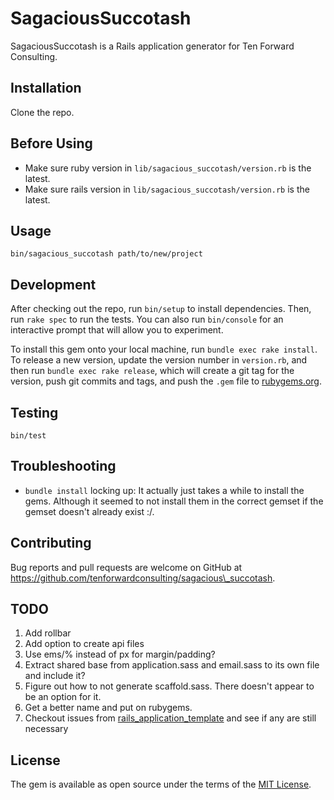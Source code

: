 # SagaciousSuccotash

SagaciousSuccotash is a Rails application generator for Ten Forward Consulting.

## Installation

Clone the repo.

## Before Using

* Make sure ruby version in `lib/sagacious_succotash/version.rb` is the latest.
* Make sure rails version in `lib/sagacious_succotash/version.rb` is the latest.

## Usage

    bin/sagacious_succotash path/to/new/project

## Development

After checking out the repo, run `bin/setup` to install dependencies. Then, run `rake spec` to run the tests. You can also run `bin/console` for an interactive prompt that will allow you to experiment.

To install this gem onto your local machine, run `bundle exec rake install`. To release a new version, update the version number in `version.rb`, and then run `bundle exec rake release`, which will create a git tag for the version, push git commits and tags, and push the `.gem` file to [rubygems.org](https://rubygems.org).

## Testing

    bin/test

## Troubleshooting

* `bundle install` locking up: It actually just takes a while to install the gems. Although it seemed to not install them in the correct gemset if the gemset doesn't already exist :/.

## Contributing

Bug reports and pull requests are welcome on GitHub at https://github.com/tenforwardconsulting/sagacious\_succotash.

## TODO

1. Add rollbar
2. Add option to create api files
2. Use ems/% instead of px for margin/padding?
3. Extract shared base from application.sass and email.sass to its own file and include it?
4. Figure out how to not generate scaffold.sass. There doesn't appear to be an option for it.
5. Get a better name and put on rubygems.
6. Checkout issues from [rails\_application\_template](https://github.com/tenforwardconsulting/rails_application_template) and see if any are still necessary

## License

The gem is available as open source under the terms of the [MIT License](http://opensource.org/licenses/MIT).
